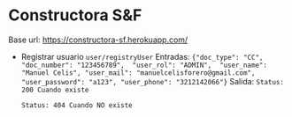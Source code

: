 # Constructora S&F

Base url: https://constructora-sf.herokuapp.com/

- Registrar usuario
``user/registryUser``
Entradas: 
    ``{"doc_type": "CC", 
       "doc_number": "123456789", 
       "user_rol": "ADMIN", 
       "user_name": "Manuel Celis",
       "user_mail": "manuelcelisforero@gmail.com",
       "user_password": "a123",
       "user_phone": "3212142066"}``
Salida:
    ``Status: 200 Cuando existe``
    
    ``Status: 404 Cuando NO existe``
